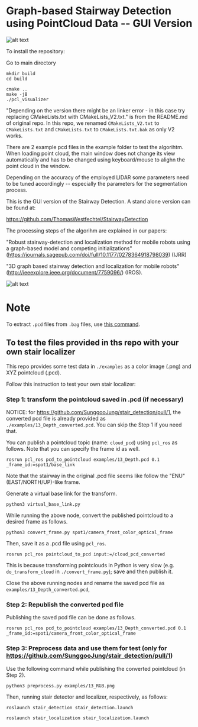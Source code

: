 # Graph-based Stairway Detection using PointCloud Data -- GUI Version

![alt text](https://github.com/ThomasWestfechtel/StairwayDetectionGUI/blob/master/pics/StairDetectionGUI.png "Staiway Detection and its GUI example")

To install the repository:

Go to main directory

```
mkdir build
cd build

cmake ..
make -j8
./pcl_visualizer
```

"Depending on the version there might be an linker error - in this case try replacing CMakeLists.txt with CMakeLists_V2.txt."
is from the README.md of original repo.
In this repo, we renamed `CMakeLists_V2.txt` to `CMakeLists.txt` and `CMakeLists.txt` to `CMakeLists.txt.bak` as only V2 works.


There are 2 example pcd files in the example folder to test the algorihtm. When loading point cloud, the main window does not change its view automatically and has to be changed using keyboard/mouse to alighn the point cloud in the window.

Depending on the accuracy of the employed LIDAR some parameters need to be tuned accordingly -- especially the parameters for the segmentation process.

This is the GUI version of the Stairway Detection. A stand alone version can be found at:

https://github.com/ThomasWestfechtel/StairwayDetection

The processing steps of the algorihm are explained in our papers:

"Robust stairway-detection and localization method for mobile robots using a graph-based model and competing initializations" (https://journals.sagepub.com/doi/full/10.1177/0278364918798039) (IJRR)

"3D graph based stairway detection and localization for mobile robots" (http://ieeexplore.ieee.org/document/7759096/) (IROS).

![alt text](https://github.com/ThomasWestfechtel/StairwayDetection/blob/master/pics/stairGraph.png "Graph-based Detection")


# Note
To extract `.pcd` files from `.bag` files, use [this command](http://wiki.ros.org/pcl_ros#Usage).


## To test the files provided in ths repo with your own stair localizer
This repo provides some test data in `./examples` as a color image (.png) and XYZ pointcloud (.pcd).

Follow this instruction to test your own stair localizer:

### Step 1: transform the pointcloud saved in .pcd (if necessary)
NOTICE: for https://github.com/SunggooJung/stair_detection/pull/1,
the converted pcd file is already provided as `./examples/13_Depth_converted.pcd`.
You can skip the Step 1 if you need that.

You can publish a pointcloud topic (name: `cloud_pcd`) using `pcl_ros` as follows.
Note that you can specify the frame id as well.
```
rosrun pcl_ros pcd_to_pointcloud examples/13_Depth.pcd 0.1 _frame_id:=spot1/base_link
```
Note that the stairway in the original .pcd file seems like follow the "ENU" (EAST/NORTH/UP)-like frame.

Generate a virtual base link for the transform.

```
python3 virtual_base_link.py
```

While running the above node, convert the published pointcloud to a desired frame as follows.
```
python3 convert_frame.py spot1/camera_front_color_optical_frame
```

Then, save it as a .pcd file using `pcl_ros`.

```
rosrun pcl_ros pointcloud_to_pcd input:=/cloud_pcd_converted
```

This is because transforming pointclouds in Python is very slow (e.g. `do_transform_cloud` in `./convert_frame.py`); save and then publish it.

Close the above running nodes and rename the saved pcd file as `examples/13_Depth_converted.pcd`,


### Step 2: Republish the converted pcd file
Publishing the saved pcd file can be done as follows.

```
rosrun pcl_ros pcd_to_pointcloud examples/13_Depth_converted.pcd 0.1 _frame_id:=spot1/camera_front_color_optical_frame
```

### Step 3: Preprocess data and use them for test (only for https://github.com/SunggooJung/stair_detection/pull/1)
Use the following command while publishing the converted pointcloud (in Step 2).
```
python3 preprocess.py examples/13_RGB.png
```

Then, running stair detector and localizer, respectively, as follows:

```
roslaunch stair_detection stair_detection.launch
```

```
roslaunch stair_localization stair_localization.launch
```

